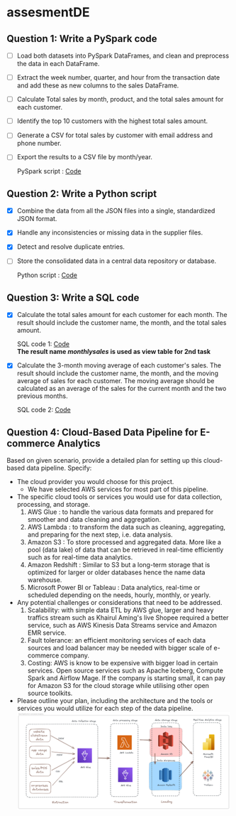 # assesmentDE
## Question 1: Write a PySpark code
- [ ] Load both datasets into PySpark DataFrames, and clean and preprocess the data in each DataFrame.
- [ ] Extract the week number, quarter, and hour from the transaction date and add these as new columns to the sales DataFrame.
- [ ] Calculate Total sales by month, product, and the total sales amount for each customer.
- [ ] Identify the top 10 customers with the highest total sales amount.
- [ ] Generate a CSV for total sales by customer with email address and phone number.
- [ ] Export the results to a CSV file by month/year.
    
     PySpark script : [Code](./Q1.py)
## Question 2: Write a Python script
- [x] Combine the data from all the JSON files into a single, standardized JSON format.
- [x] Handle any inconsistencies or missing data in the supplier files.
- [x] Detect and resolve duplicate entries.
- [ ] Store the consolidated data in a central data repository or database.

     Python script : [Code](./Q2.py)

## Question 3: Write a SQL code
- [x] Calculate the total sales amount for each customer for each month. The result should include the customer name, the month, and the total sales amount.

     SQL code 1: [Code](./Q3.1.sql)     
**The result name *monthlysales* is used as view table for 2nd task**
- [x] Calculate the 3-month moving average of each customer's sales. The result should include the customer name, the month, and the moving average of sales for each customer. The moving average should be calculated as an average of the sales for the current month and the two previous months.

     SQL code 2: [Code](./Q3.2.sql)     

## Question 4: Cloud-Based Data Pipeline for E-commerce Analytics
Based on given scenario, provide a detailed plan for setting up this cloud-based data pipeline. Specify:
-	The cloud provider you would choose for this project.
      - We have selected AWS services for most part of this pipeline.
-	The specific cloud tools or services you would use for data collection, processing, and storage.
      1. AWS Glue : to handle the various data formats and prepared for smoother and data cleaning and aggregation.
      2. AWS Lambda : to transform the data such as cleaning, aggregating, and preparing for the next step, i.e. data analysis. 
      3. Amazon S3 : To store processed and aggregated data. More like a pool (data lake) of data that can be retrieved in real-time efficiently such as for real-time data analytics.
      4. Amazon Redshift : Similar to S3 but a long-term storage that is optimized for larger or older databases hence the name data warehouse. 
      5. Microsoft Power BI or Tableau : Data analytics, real-time or scheduled depending on the needs, hourly, monthly, or yearly. 
-	Any potential challenges or considerations that need to be addressed.
      1. Scalability: with simple data ETL by AWS glue, larger and heavy traffics stream such as Khairul Aming's live Shopee required a better service, such as AWS Kinesis Data Streams service and Amazon EMR service.
      2. Fault tolerance: an efficient monitoring services of each data sources and load balancer may be needed with bigger scale of e-commerce company.
      3. Costing: AWS is know to be expensive with bigger load in certain services. Open source services such as Apache Iceberg, Compute Spark and Airflow Mage. If the company is starting small, it can pay for Amazon S3 for the cloud storage while utilising other open source toolkits. 
-	Please outline your plan, including the architecture and the tools or services you would utilize for each step of the data pipeline.
      ![pipeline](./Data%20Pipeline%20for%20E-commerce%20Analytics.png)
